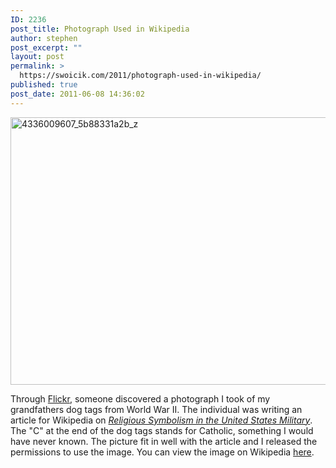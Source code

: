 ```yaml
---
ID: 2236
post_title: Photograph Used in Wikipedia
author: stephen
post_excerpt: ""
layout: post
permalink: >
  https://swoicik.com/2011/photograph-used-in-wikipedia/
published: true
post_date: 2011-06-08 14:36:02
---
```

<img class="aligncenter size-full wp-image-3317" src="http://woicik.rivikhosting.com/files/2011/06/4336009607_5b88331a2b_z.jpg" alt="4336009607_5b88331a2b_z" width="640" height="428" />

Through <a href="http://www.flickr.com/photos/woicik/" target="_blank">Flickr,</a> someone discovered a photograph I took of my grandfathers dog tags from World War II. The individual was writing an article for Wikipedia on <em><a href="http://en.wikipedia.org/wiki/US_chaplain_symbols" target="_blank">Religious Symbolism in the United States Military</a></em>. The "C" at the end of the dog tags stands for Catholic, something I would have never known. The picture fit in well with the article and I released the permissions to use the image. You can view the image on Wikipedia <a title="Dog Tag Catholic" href="http://en.wikipedia.org/wiki/File:Dog_Tag_Catholic.jpg" target="_blank">here</a>.